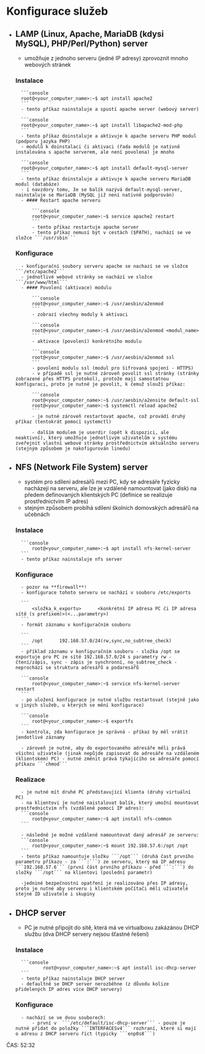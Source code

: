 # Konfigurace služeb

- ## LAMP (Linux, Apache, MariaDB (kdysi MySQL), PHP/Perl/Python) server
    - umožňuje z jednoho serveru (jedné IP adresy) zprovoznit mnoho webových stránek
    ### Instalace

        ```console
        root@<your_computer_name>:~$ apt install apache2
        ```
        - tento příkaz nainstaluje a spustí apache server (webový server)

        ```console
        root@<your_computer_name>:~$ apt install libapache2-mod-php
        ```
        - tento příkaz doinstaluje a aktivuje k apache serveru PHP modul (podporu jazyka PHP)
        - modulů k doinstalaci či aktivaci (řada modulů je nativně instalována s apache serverem, ale není povolena) je mnoho  

        ```console
        root@<your_computer_name>:~$ apt install default-mysql-server
        ```
        - tento příkaz doinstaluje a aktivuje k apache serveru MariaDB modul (databáze)
        - i navzdory tomu, že se balík nazývá default-mysql-server, nainstaluje se MariaDB (MySQL již není nativně podporován)   
        - #### Restart apache serveru

            ```console
            root@<your_computer_name>:~$ service apache2 restart
            ```
            - tento příkaz restartuje apache server
            - tento příkaz nemusí být v cestách ($PATH), nachází se ve složce ```/usr/sbin```

    ### Konfigurace
        - konfigurační soubory serveru apache se nachazí se ve složce ```/etc/apache2```
        - jednotlivé webové stránky se nachází ve složce ```/var/www/html```
        - #### Povolení (aktivace) modulu
        
            ```console
            root@<your_computer_name>:~$ /usr/aesbin/a2enmod
            ```            
            - zobrazí všechny moduly k aktivaci

            ```console
            root@<your_computer_name>:~$ /usr/aesbin/a2enmod <modul_name>
            ``` 
            - aktivace (povolení) konkrétního modulu

            ```console
            root@<your_computer_name>:~$ /usr/aesbin/a2enmod ssl
            ``` 
            - povolení modulu ssl (modul pro šifrovaná spojení - HTTPS)
            - v případě ssl je nutné zároveň povolit ssl stránky (stránky zobrazené přes HTTPS protokol), protože mají samostatnou konfiguraci, proto je nutné je povolit, k čemuž slouží příkaz:

            ```console
            root@<your_computer_name>:~$ /usr/aesbin/a2ensite default-ssl
            root@<your_computer_name>:~$ systemctl reload apache2
            ```
            - je nutné zároveň restartovat apache, což provádí druhý příkaz (tentokrát pomocí systemctl)

            - dalším modulem je userdir (opět k dispozici, ale neaktivní), který umožňuje jednotlivým uživatelům v systému zveřejnit vlastní webové stránky prostřednictvím aktuálního serveru (stejným způsobem je nakofigurován linedu)


- ## NFS (Network File System) server
    - systém pro sdílení adresářů mezi PC, kdy se adresáře fyzicky nacházejí na serveru, ale lze je vzdáleně namountovat (jako disk) na předem definovaných klientských PC (definice se realizuje prostřednictvím IP adres)
    - stejným způsobem probíhá sdílení školních domovských adresářů na učebnách
    ### Instalace

        ```console
            root@<your_computer_name>:~$ apt install nfs-kernel-server
        ```
        - tento příkaz nainstaluje nfs server

    ### Konfigurace
        - pozor na **firewall**!
        - konfigurace tohoto serveru se nachází v souboru /etc/exports

        ```
            <složka_k_exportu>      <konkrétní IP adresa PC či IP adresa sítě (s prefixem)>(<...parametry>)
        ```
        - formát záznamu v konfiguračním souboru

        ```
            /opt      192.168.57.0/24(rw,sync,no_subtree_check)
        ```
        - příklad záznamu v konfiguračním souboru - složka /opt se exportuje pro PC ze sítě 192.168.57.0/24 s parametry rw - čtení/zápis, sync - zápis je synchronní, no_subtree_check - neprochází se struktura adresářů a podaresářů

        ```console
            root@<your_computer_name>:~$ service nfs-kernel-server restart
        ```
        - po uložení konfigurace je nutné službu restartovat (stejně jako u jiných služeb, u kterých se mění konfigurace)

        ```console
            root@<your_computer_name>:~$ exportfs
        ```
        - kontrola, zda konfigurace je správná - příkaz by měl vrátit jendotlivé záznamy

        - zároveň je nutné, aby do exportovaného adresáře měli prává všichni uživatele (jinak nepůjde zapisovat do adresáře na vzdáleném (klientském) PC) - nutné změnit prává týkajícího se adresáře pomocí příkazu ```chmod```

    ### Realizace
        - je nutné mít druhé PC představující klienta (druhý virtuální PC)
        - na klientovi je nutné naistalovat balík, který umožní mountovat prostřednictvím nfs (vzdáleně pomocí IP adres):
        ```console
            root@<your_computer_name>:~$ apt install nfs-common
        ```

        - následně je možné vzdáleně namountovat daný adresář ze serveru:
        ```console
            root@<your_computer_name>:~$ mount 192.168.57.6:/opt /opt
        ```
        - tento příkaz namountuje složku ```/opt``` (druhá čast prvního parametru příkazu - za ```:```) ze serveru, který má IP adresu ```192.168.57.6``` (první část prvního příkazu - před ```:```) do složky ```/opt``` na klientovi (poslední parametr)

        -jedniné bezpečnostní opatření je realizováno přes IP adresy, proto je nutné aby serveru i klientském počítači měli uživatelé stejné ID uživatele i skupiny

- ## DHCP server
    - PC je nutné připojit do sítě, která má ve virtualboxu zakázánou DHCP službu (dva DHCP servery nejsou šťastné řešení)
    ### Instalace
    
        ```console
                root@<your_computer_name>:~$ apt install isc-dhcp-server
        ```
        - tento příkaz nainstaluje DHCP server
        - defaultně se DHCP server nerozběhne (z důvodu kolize přidelených IP adres více DHCP servery)

    ### Konfigurace
        - nachází se ve dvou souborech:
            - první v  ```/etc/default/isc-dhcp-server``` - pouze je nutné přidat do položky ```INTERFACESv4``` rozhraní, které si mají o adresu z DHCP serveru říct (typicky ```enp0s8```)

ČAS: 52:32
